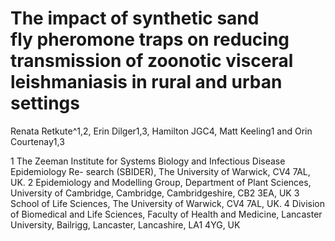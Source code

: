 # The impact of synthetic sand fly pheromone traps on reducing transmission of zoonotic visceral leishmaniasis in rural and urban settings
Renata Retkute^1,2, Erin Dilger1,3, Hamilton JGC4, Matt Keeling1 and Orin Courtenay1,3

1 The Zeeman Institute for Systems Biology and Infectious Disease Epidemiology Re- search (SBIDER), The University of Warwick, CV4 7AL, UK. 
2 Epidemiology and Modelling Group, Department of Plant Sciences, University of Cambridge, Cambridge, Cambridgeshire, CB2 3EA, UK
3 School of Life Sciences, The University of Warwick, CV4 7AL, UK. 
4 Division of Biomedical and Life Sciences, Faculty of Health and Medicine, Lancaster University, Bailrigg, Lancaster, Lancashire, LA1 4YG, UK
